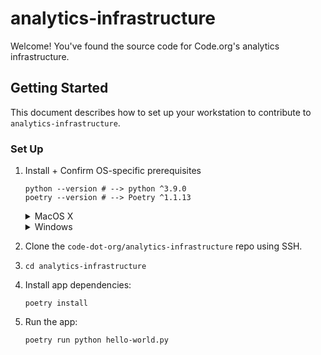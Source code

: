 # analytics-infrastructure

Welcome! You've found the source code for Code.org's analytics infrastructure.

## Getting Started
This document describes how to set up your workstation to contribute to `analytics-infrastructure`.

### Set Up

1. Install + Confirm OS-specific prerequisites

    ```
    python --version # --> python ^3.9.0
    poetry --version # --> Poetry ^1.1.13
    ```

    <details>
    <summary>MacOS X</summary>

    1. Install Homebrew:

        ```
        /bin/bash -c "$(curl -fsSL https://raw.githubusercontent.com/Homebrew/install/master/install.sh)"
        ```

    2. Install Python 3.10.0:

        ```
        brew install python
        ```

    3. Install [Poetry](https://python-poetry.org/docs/):

        ```
        curl -SSL https://raw.githubusercontent.com/python-poetry/poetry/master/get-poetry.py | python -
        ```

    </details>

    <details>
    <summary>Windows</summary>

    1. Install Python3: [Latest Python 3 Release](https://www.python.org/downloads/windows/)

    2. Install [Poetry](https://python-poetry.org/docs/)(bash):

    ```
    curl -SSL https://raw.githubusercontent.com/python-poetry/poetry/master/get-poetry.py | python -
    ```

    </details>

2. Clone the `code-dot-org/analytics-infrastructure` repo using SSH.

3. `cd analytics-infrastructure`

4. Install app dependencies:
    ```
    poetry install
    ```

5. Run the app:
    ```
    poetry run python hello-world.py
    ```
